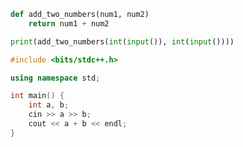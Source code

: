```py title="add_numbers.py" linenums="1" hl_lines="2-4"
def add_two_numbers(num1, num2)
    return num1 + num2

print(add_two_numbers(int(input()), int(input())))
```

```cpp
#include <bits/stdc++.h>

using namespace std;

int main() {
    int a, b;
    cin >> a >> b;
    cout << a + b << endl;
}
```